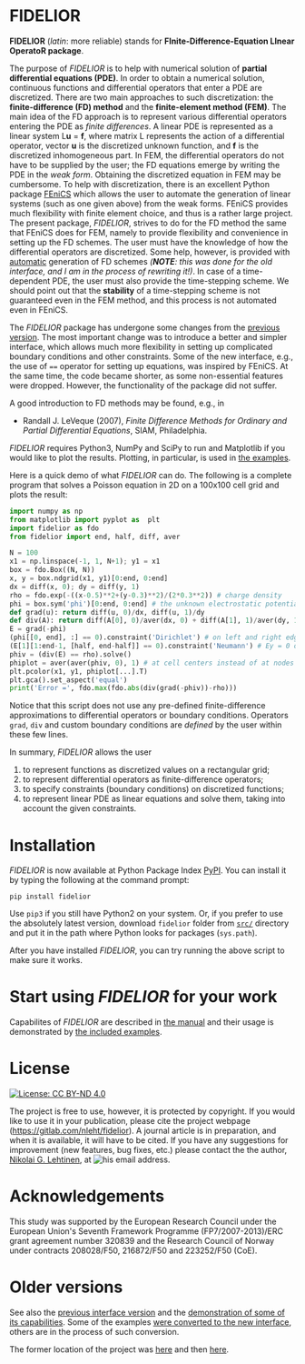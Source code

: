 FIDELIOR
=======

**FIDELIOR** (_latin_: more reliable) stands for **FInite-Difference-Equation LInear OperatoR package**.

The purpose of _FIDELIOR_ is to help with numerical solution of **partial differential equations (PDE)**. In order to obtain a numerical solution, continuous functions and differential operators that enter a PDE are discretized. There are two main approaches to such discretization: the **finite-difference (FD) method** and the **finite-element method (FEM)**. The main idea of the FD approach is to represent various differential operators entering the PDE as _finite differences_. A linear PDE is represented as a linear system L**u** = **f**, where matrix L represents the action of a differential operator, vector **u** is the discretized unknown function, and **f** is the discretized inhomogeneous part. In FEM, the differential operators do not have to be supplied by the user; the FD equations emerge by writing the PDE in the _weak form_. Obtaining the discretized equation in FEM may be cumbersome. To help with discretization, there is an excellent Python package [FEniCS](https://fenicsproject.org) which allows the user to automate the generation of linear systems (such as one given above) from the weak forms. FEniCS provides much flexibility with finite element choice, and thus is a rather large project. The present package, _FIDELIOR_, strives to do for the FD method the same that FEniCS does for FEM, namely to provide flexibility and convenience in setting up the FD schemes. The user must have the knowledge of how the differential operators are discretized. Some help, however, is provided with [automatic](https://gitlab.com/nleht/fidelior/-/tree/master/old/src/fidelior/autoschemes.py) generation of FD schemes _(**NOTE**: this was done for the old interface, and I am in the process of rewriting it!)_. In case of a time-dependent PDE, the user must also provide the time-stepping scheme. We should point out that the **stability** of a time-stepping scheme is not guaranteed even in the FEM method, and this process is not automated even in FEniCS.

The _FIDELIOR_ package has undergone some changes from the [previous version](https://gitlab.com/nleht/fidelior/-/releases/v0.6). The most important change was to introduce a better and simpler interface, which allows much more flexibility in setting up complicated boundary conditions and other constraints. Some of the new interface, e.g., the use of `==` operator for setting up equations, was inspired by FEniCS. At the same time, the code became shorter, as some non-essential features were dropped. However, the functionality of the package did not suffer.

A good introduction to FD methods may be found, e.g., in
* Randall J. LeVeque (2007), _Finite Difference Methods for Ordinary and Partial Differential Equations_, SIAM, Philadelphia.

_FIDELIOR_ requires Python3, NumPy and SciPy to run and Matplotlib if you would like to plot the results. Plotting, in particular, is used in [the examples](https://gitlab.com/nleht/fidelior/-/tree/master/examples/).

Here is a quick demo of what _FIDELIOR_ can do. The following is a complete program that solves a Poisson equation in 2D on a 100x100 cell grid and plots the result:
```python
import numpy as np
from matplotlib import pyplot as  plt
import fidelior as fdo
from fidelior import end, half, diff, aver

N = 100
x1 = np.linspace(-1, 1, N+1); y1 = x1
box = fdo.Box((N, N))
x, y = box.ndgrid(x1, y1)[0:end, 0:end]
dx = diff(x, 0); dy = diff(y, 1)
rho = fdo.exp(-((x-0.5)**2+(y-0.3)**2)/(2*0.3**2)) # charge density
phi = box.sym('phi')[0:end, 0:end] # the unknown electrostatic potential
def grad(u): return diff(u, 0)/dx, diff(u, 1)/dy
def div(A): return diff(A[0], 0)/aver(dx, 0) + diff(A[1], 1)/aver(dy, 1)
E = grad(-phi)
(phi[[0, end], :] == 0).constraint('Dirichlet') # on left and right edges
(E[1][1:end-1, [half, end-half]] == 0).constraint('Neumann') # Ey = 0 on top and bottom
phiv = (div(E) == rho).solve()
phiplot = aver(aver(phiv, 0), 1) # at cell centers instead of at nodes
plt.pcolor(x1, y1, phiplot[...].T)
plt.gca().set_aspect('equal')
print('Error =', fdo.max(fdo.abs(div(grad(-phiv))-rho)))
```
Notice that this script does not use any pre-defined finite-difference approximations to differential operators or boundary conditions. Operators `grad`, `div` and custom boundary conditions are _defined_ by the user within these few lines.

In summary, _FIDELIOR_ allows the user
1. to represent functions as discretized values on a rectangular grid;
2. to represent differential operators as finite-difference operators;
3. to specify constraints (boundary conditions) on discretized functions;
4. to represent linear PDE as linear equations and solve them, taking into account the given constraints.

# Installation

_FIDELIOR_ is now available at Python Package Index [PyPI](https://pypi.org/). You can install it by typing the following at the command prompt:
```
pip install fidelior
```
Use `pip3` if you still have Python2 on your system. Or, if you prefer to use the absolutely latest version, download `fidelior` folder from [`src/`](https://gitlab.com/nleht/fidelior/-/tree/master/src) directory and put it in the path where Python looks for packages (`sys.path`).

After you have installed _FIDELIOR_, you can try running the above script to make sure it works.

# Start using _FIDELIOR_ for your work

Capabilites of _FIDELIOR_ are described in [the manual](https://gitlab.com/nleht/fidelior/-/tree/master/doc/) and their usage is demonstrated by [the included examples](https://gitlab.com/nleht/fidelior/-/tree/master/examples/).

# License

[![License: CC BY-ND 4.0](https://img.shields.io/badge/License-CC_BY--ND_4.0-lightgrey.svg)](https://creativecommons.org/licenses/by-nd/4.0/)

The project is free to use, however, it is protected by copyright. If you would like to use it in your publication, please cite the project webpage (https://gitlab.com/nleht/fidelior). A journal article is in preparation, and when it is available, it will have to be cited. If you have any suggestions for improvement (new features, bug fixes, etc.) please contact the the author, [Nikolai G. Lehtinen](https://gitlab.com/nleht), at ![his email address](https://gitlab.com/nleht/fidelior/-/raw/master/email.png).

# Acknowledgements

This study was supported by the European Research Council under the European Union's Seventh Framework Programme (FP7/2007-2013)/ERC grant agreement number 320839 and the Research Council of Norway under contracts 208028/F50, 216872/F50 and 223252/F50 (CoE). 

# Older versions

See also the [previous interface version](https://gitlab.com/nleht/fidelior/-/tree/master/old/src/fidelior) and the [demonstration of some of its capabilities](https://gitlab.com/nleht/fidelior/-/tree/master/old/examples). Some of the examples [were converted to the new interface](https://gitlab.com/nleht/fidelior/-/tree/master/examples), others are in the process of such conversion.

The former location of the project was [here](https://gitlab.uib.no/BCSS-Q4/TRUMP) and then [here](https://git.app.uib.no/Nikolai.Lehtinen/TRUMP).

